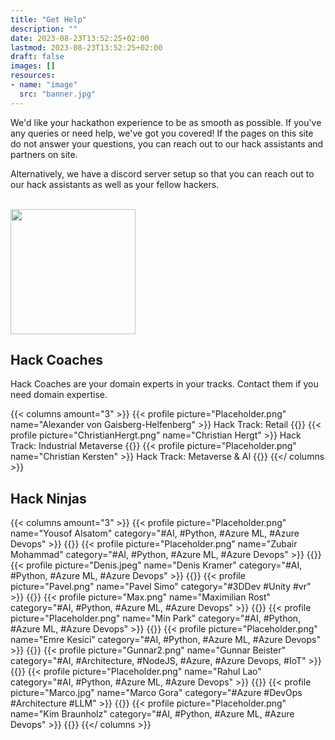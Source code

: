```yaml
---
title: "Get Help"
description: ""
date: 2023-08-23T13:52:25+02:00
lastmod: 2023-08-23T13:52:25+02:00
draft: false
images: []
resources:
- name: "image"
  src: "banner.jpg"
---
```

We'd like your hackathon experience to be as smooth as possible. If you've any queries or need help, we've got you covered!
If the pages on this site do not answer your questions, you can reach out to our hack assistants and partners on site.

Alternatively, we have a discord server setup so that you can reach out to our hack assistants as well as your fellow
hackers.
      <p class="-size-m" style="margin:0">
        <br />
        <a href="https://discord.gg/cJzJJ3m6" target="_blank">
          <img src="https://assets-global.website-files.com/6257adef93867e50d84d30e2/636e0b5061df290f5892d944_full_logo_black_RGB.svg" width="200" />
        </a>
      </p>

## Hack Coaches
Hack Coaches are your domain experts in your tracks. Contact them if you need domain expertise.

{{< columns amount="3" >}}
  {{< profile picture="Placeholder.png" name="Alexander von Gaisberg-Helfenberg" >}}
    Hack Track: Retail
  {{</profile >}}
  {{< profile picture="ChristianHergt.png" name="Christian Hergt" >}}
    Hack Track: Industrial Metaverse
  {{</profile >}}
  {{< profile picture="Placeholder.png" name="Christian Kersten" >}}
    Hack Track: Metaverse & AI
  {{</profile >}}
{{</ columns >}}

## Hack Ninjas

{{< columns amount="3" >}}
  {{< profile picture="Placeholder.png" name="Yousof Alsatom" category="#AI, #Python, #Azure ML, #Azure Devops" >}}
  {{</profile >}}
  {{< profile picture="Placeholder.png" name="Zubair Mohammad" category="#AI, #Python, #Azure ML, #Azure Devops" >}}
  {{</profile >}}
  {{< profile picture="Denis.jpeg" name="Denis Kramer" category="#AI, #Python, #Azure ML, #Azure Devops" >}}
  {{</profile >}}
  {{< profile picture="Pavel.png" name="Pavel Simo" category="#3DDev #Unity #vr" >}}
  {{</profile >}}
  {{< profile picture="Max.png" name="Maximilian Rost" category="#AI, #Python, #Azure ML, #Azure Devops" >}}
  {{</profile >}}
  {{< profile picture="Placeholder.png" name="Min Park" category="#AI, #Python, #Azure ML, #Azure Devops" >}}
  {{</profile >}}
  {{< profile picture="Placeholder.png" name="Emre Kesici" category="#AI, #Python, #Azure ML, #Azure Devops" >}}
  {{</profile >}}
  {{< profile picture="Gunnar2.png" name="Gunnar Beister" category="#AI, #Architecture, #NodeJS, #Azure, #Azure Devops, #IoT" >}}
  {{</profile >}}
  {{< profile picture="Placeholder.png" name="Rahul Lao" category="#AI, #Python, #Azure ML, #Azure Devops" >}}
  {{</profile >}}
  {{< profile picture="Marco.jpg" name="Marco Gora" category="#Azure #DevOps #Architecture #LLM" >}}
  {{</profile >}}
  {{< profile picture="Placeholder.png" name="Kim Braunholz" category="#AI, #Python, #Azure ML, #Azure Devops" >}}
  {{</profile >}}
{{</ columns >}}
